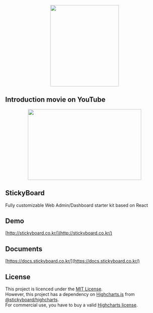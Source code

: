 <p align="center">
  <img width="218" height="259" src="https://github.com/soaple/stickyboard/blob/master/src/static/image/StickyBoard_logo.png?raw=true">
</p>

## Introduction movie on YouTube
<p align="center">
    <a target="_blank" rel="noopener noreferrer" href="https://youtu.be/czE8ukZcb90">
        <img width="360" height="225" src="https://github.com/soaple/stickyboard/blob/master/src/static/image/github_youtube_thumbnail.png?raw=true">
    </a>
</p>

## StickyBoard

Fully customizable Web Admin/Dashboard starter kit based on React

## Demo

[http://stickyboard.co.kr/](http://stickyboard.co.kr/)

## Documents

[https://docs.stickyboard.co.kr/](https://docs.stickyboard.co.kr/)

## License

This project is licenced under the [MIT License](http://opensource.org/licenses/mit-license.html).  
 However, this project has a dependency on [Highcharts.js](http://www.highcharts.com) from [@stickyboard/highcharts](https://github.com/soaple/stickyboard-highcharts).  
 For commercial use, you have to buy a valid [Highcharts license](https://github.com/highcharts/highcharts/blob/master/license.txt).
